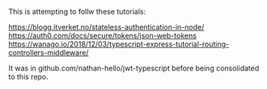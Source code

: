 This is attempting to follw these tutorials:

https://blogg.itverket.no/stateless-authentication-in-node/
https://auth0.com/docs/secure/tokens/json-web-tokens
https://wanago.io/2018/12/03/typescript-express-tutorial-routing-controllers-middleware/

It was in github.com/nathan-hello/jwt-typescript before being consolidated to this repo.
